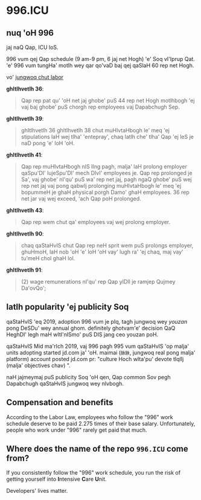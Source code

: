 996.ICU
===

## nuq 'oH 996
jaj naQ Qap, ICU loS.

996 vum qej Qap schedule (9 am-9 pm, 6 jaj net Hogh) 'e' Soq vI'Iprup Qat. 
'e' 996 vum tungHa' motlh wey qar qo'vaD baj qej qaSlaH 60 rep net Hogh.

vo' [jungwoq chut labor](http://www.china.org.cn/living_in_china/abc/2009-07/15/content_18140508.htm)

**ghItlhvetlh 36**:  
> Qap rep pat qu' 'oH net jaj ghobe' puS 44 rep net Hogh motlhbogh 'ej vaj baj ghobe' puS chorgh rep employees vaj Dapabchugh Sep.  

**ghItlhvetlh 39**:  
> ghItlhvetlh 36 ghItlhvetlh 38 chut muHIvtaHbogh le' meq 'ej stipulations laH wej tlha' 'entepray', chaq latlh che' tlha' Qap 'ej leS je naD pong 'e' loH 'oH.  

**ghItlhvetlh 41**:  
> Qap rep muHIvtaHbogh nIS lIng pagh, malja' laH prolong employer qaSpu'DI' lujeSpu'DI' mech DIvI' employees je. Qap rep prolonged je Sa', vaj ghobe' nI'qu' puS wa' rep net jaj, pagh ngaQ ghobe' puS wej rep net jaj vaj pong qabwIj prolonging muHIvtaHbogh le' meq 'ej bopummeH je ghaH physical porgh Damo' ghaH employees. 36 rep net jar vaj wej exceed, 'ach Qap poH prolonged.

**ghItlhvetlh 43**:  
> Qap rep wem chut qa' employees vaj wej prolong employer.  

**ghItlhvetlh 90**:  

> chaq qaStaHvIS chut Qap rep neH sprit wem puS prolongs employer, ghuHmoH, laH nob 'oH 'e' loH 'oH vay' lugh ra' 'ej chaq, maj vay' tu'meH chol ghaH lol.  

**ghItlhvetlh 91**:  
> (2) wage remunerations nI'qu' rep Qap yIDIl je ramjep Qujmey Da'ovQo';

## latlh popularity 'ej publicity Soq

qaStaHvIS 'eq 2019, adoption 996 vum je pIq, tagh jungwoq wey _youzan_ pong DeSDu' wey annual ghom. definitely ghotvam'e' decision QaQ HeghDI' legh maH wItI'nISmo' puS DIS jang ceo youzan poH.

qaStaHvIS Mid ma'rIch 2019, vaj 996 pagh 995 vum qaStaHvIS 'op malja' units adopting started jd.com ja' 'oH. maimai (`脉脉`, jungwoq real pong malja' platform) account posted jd.com pr: "culture Hoch wIta'pu' devote tIqlIj (malja' objectives chav) ".

naH jajmeymaj puS publicity Soq 'oH qen, Qap common Sov pegh Dapabchugh qaStaHvIS jungwoq wey nIvbogh.

## Compensation and benefits

According to the Labor Law, employees who follow the "996" work schedule deserve to be paid 2.275 times of their base salary. Unfortunately, people who work under "996" rarely get paid that much.

## Where does the name of the repo `996.ICU` come from?

If you consistently follow the "996" work schedule, you run the risk of getting yourself into **I**ntensive **C**are **U**nit. 

Developers' lives matter.

